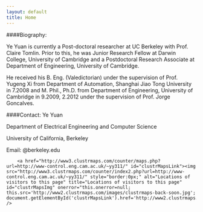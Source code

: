 ```yaml
---
layout: default
title: Home
---
```


####Biography:

Ye Yuan is currently a Post-doctoral researcher at UC Berkeley with Prof. Claire Tomlin. Prior to this, he was Junior Research Fellow at Darwin College, University of Cambridge and
a Postdoctoral Research Associate at Department of Engineering, University of Cambridge. 

He received his B. Eng. (Valedictorian) under the supervision of Prof. Yugeng Xi from Department of Automation, 
Shanghai Jiao Tong University in 7.2008 and M. Phil., Ph.D. from Department of Engineering, University of Cambridge
in 9.2009, 2.2012 under the supervision of Prof. Jorge Goncalves. 

####Contact:
Ye Yuan

Department of Electrical Engineering and Computer Science

University of California, Berkeley

Email: @berkeley.edu

<script> 
          window.jstiming.load.tick('render');
        </script> 
        <a href="http://www3.clustrmaps.com/counter/maps.php?url=http://www-control.eng.cam.ac.uk/~yy311/" id="clustrMapsLink"><img src="http://www3.clustrmaps.com/counter/index2.php?url=http://www-control.eng.cam.ac.uk/~yy311/" style="border:0px;" alt="Locations of visitors to this page" title="Locations of visitors to this page" id="clustrMapsImg" onerror="this.onerror=null; this.src='http://www2.clustrmaps.com/images/clustrmaps-back-soon.jpg'; document.getElementById('clustrMapsLink').href='http://www2.clustrmaps.com';" />
</a>
